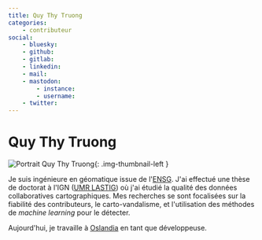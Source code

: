 ```yaml
---
title: Quy Thy Truong
categories:
    - contributeur
social:
    - bluesky:
    - github:
    - gitlab:
    - linkedin:
    - mail:
    - mastodon:
        - instance:
        - username:
    - twitter:
---
```


# Quy Thy Truong

<!-- --8<-- [start:author-sign-block] -->

![Portrait Quy Thy Truong](https://cdn.geotribu.fr/img/internal/contributeurs/qthy.webp "Portrait Quy Thy Truong"){: .img-thumbnail-left }

Je suis ingénieure en géomatique issue de l'[ENSG](https://ensg.eu/).
J'ai effectué une thèse de doctorat à l'IGN ([UMR LASTIG](https://www.umr-lastig.fr/)) où j'ai étudié la qualité des données collaboratives cartographiques.
Mes recherches se sont focalisées sur la fiabilité des contributeurs, le carto-vandalisme, et l'utilisation des méthodes de *machine learning* pour le détecter.

Aujourd'hui, je travaille à [Oslandia](https://oslandia.com/) en tant que développeuse.

<!-- --8<-- [end:author-sign-block] -->
